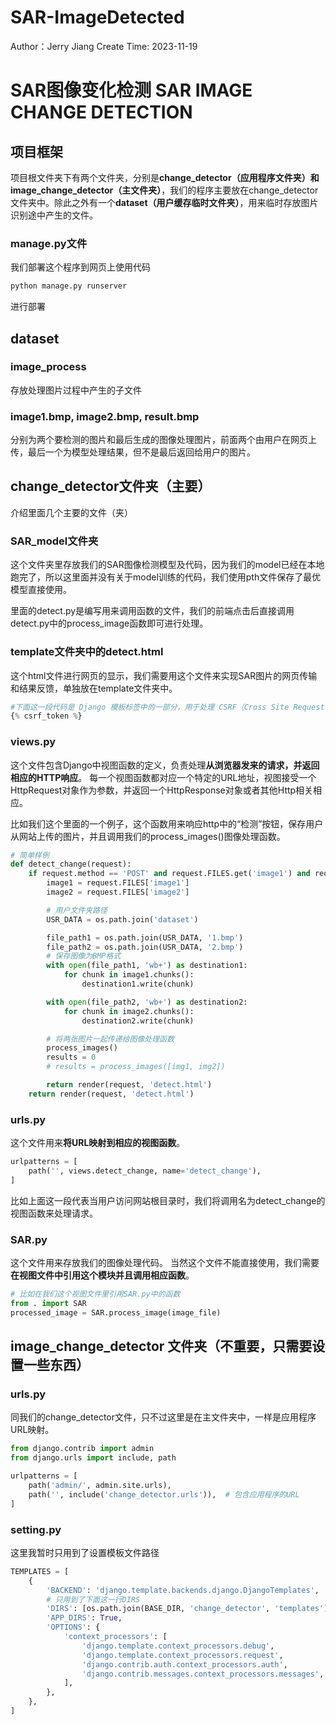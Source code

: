 # SAR-ImageDetected
Author：Jerry Jiang
Create Time: 2023-11-19

# SAR图像变化检测 SAR IMAGE CHANGE DETECTION

## 项目框架

项目根文件夹下有两个文件夹，分别是**change_detector（应用程序文件夹）**和**image_change_detector（主文件夹）**，我们的程序主要放在change_detector文件夹中。除此之外有一个**dataset（用户缓存临时文件夹）**，用来临时存放图片识别途中产生的文件。

### manage.py文件

我们部署这个程序到网页上使用代码

```python
python manage.py runserver
```

进行部署

## dataset

### image_process

存放处理图片过程中产生的子文件

### image1.bmp, image2.bmp, result.bmp

分别为两个要检测的图片和最后生成的图像处理图片，前面两个由用户在网页上传，最后一个为模型处理结果，但不是最后返回给用户的图片。

## change_detector文件夹（主要）

介绍里面几个主要的文件（夹）

### SAR_model文件夹

这个文件夹里存放我们的SAR图像检测模型及代码，因为我们的model已经在本地跑完了，所以这里面并没有关于model训练的代码，我们使用pth文件保存了最优模型直接使用。

里面的detect.py是编写用来调用函数的文件，我们的前端点击后直接调用detect.py中的process_image函数即可进行处理。

### template文件夹中的detect.html

这个html文件进行网页的显示，我们需要用这个文件来实现SAR图片的网页传输和结果反馈，单独放在template文件夹中。

```python
#下面这一段代码是 Django 模板标签中的一部分，用于处理 CSRF（Cross Site Request Forgery，跨站请求伪造）保护。
{% csrf_token %} 
```

### views.py

这个文件包含Django中视图函数的定义，负责处理**从浏览器发来的请求，并返回相应的HTTP响应**。
每一个视图函数都对应一个特定的URL地址，视图接受一个HttpRequest对象作为参数，并返回一个HttpResponse对象或者其他Http相关相应。

比如我们这个里面的一个例子，这个函数用来响应http中的“检测”按钮，保存用户从网站上传的图片，并且调用我们的process_images()图像处理函数。

```python
# 简单样例
def detect_change(request):
    if request.method == 'POST' and request.FILES.get('image1') and request.FILES.get('image2'):
        image1 = request.FILES['image1']
        image2 = request.FILES['image2']

        # 用户文件夹路径
        USR_DATA = os.path.join('dataset')

        file_path1 = os.path.join(USR_DATA, '1.bmp')
        file_path2 = os.path.join(USR_DATA, '2.bmp')
        # 保存图像为BMP格式
        with open(file_path1, 'wb+') as destination1:
            for chunk in image1.chunks():
                destination1.write(chunk)

        with open(file_path2, 'wb+') as destination2:
            for chunk in image2.chunks():
                destination2.write(chunk)

        # 将两张图片一起传递给图像处理函数
        process_images()
        results = 0
        # results = process_images([img1, img2])

        return render(request, 'detect.html')
    return render(request, 'detect.html')

```

### urls.py

这个文件用来**将URL映射到相应的视图函数**。

```python
urlpatterns = [
    path('', views.detect_change, name='detect_change'),
]
```

比如上面这一段代表当用户访问网站根目录时，我们将调用名为detect_change的视图函数来处理请求。

### SAR.py

这个文件用来存放我们的图像处理代码。
当然这个文件不能直接使用，我们需要**在视图文件中引用这个模块并且调用相应函数**。

```python
# 比如在我们这个视图文件里引用SAR.py中的函数
from . import SAR
processed_image = SAR.process_image(image_file)
```

## image_change_detector 文件夹（不重要，只需要设置一些东西）

### urls.py

同我们的change_detector文件，只不过这里是在主文件夹中，一样是应用程序URL映射。

```python
from django.contrib import admin
from django.urls import include, path

urlpatterns = [
    path('admin/', admin.site.urls),
    path('', include('change_detector.urls')),  # 包含应用程序的URL
]
```

### setting.py

这里我暂时只用到了设置模板文件路径

```python
TEMPLATES = [
    {
        'BACKEND': 'django.template.backends.django.DjangoTemplates',
        # 只用到了下面这一行DIRS
        'DIRS': [os.path.join(BASE_DIR, 'change_detector', 'templates')],
        'APP_DIRS': True,
        'OPTIONS': {
            'context_processors': [
                'django.template.context_processors.debug',
                'django.template.context_processors.request',
                'django.contrib.auth.context_processors.auth',
                'django.contrib.messages.context_processors.messages',
            ],
        },
    },
]
```

